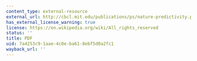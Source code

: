 ```yaml
---
content_type: external-resource
external_url: http://cbcl.mit.edu/publications/ps/nature-predictivity.pdf
has_external_license_warning: true
license: https://en.wikipedia.org/wiki/All_rights_reserved
status: ''
title: PDF
uid: 7a4253c9-1aae-4c0e-ba61-8ebf5d0a2fc1
wayback_url: ''
---
```

